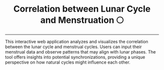 # <h1 align="center">Correlation between Lunar Cycle and Menstruation 🌕</h1>

---

This interactive web application analyzes and visualizes the correlation between the lunar cycle and menstrual cycles. Users can input their menstrual data and observe patterns that may align with lunar phases. The tool offers insights into potential synchronizations, providing a unique perspective on how natural cycles might influence each other.


